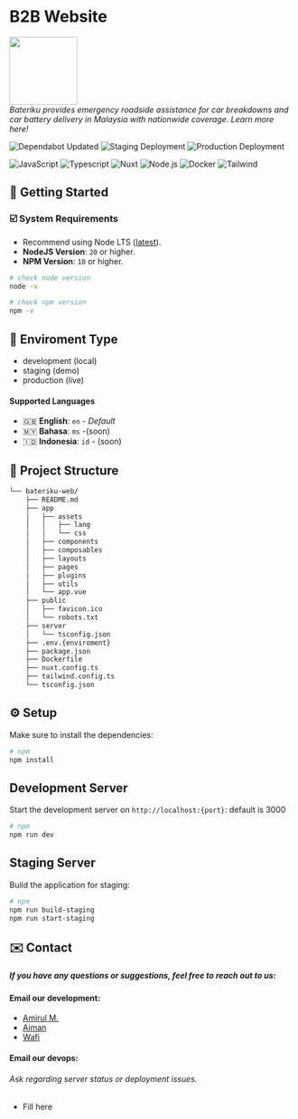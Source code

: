 # B2B Website

<p>
 <img width="120" src="https://bateriku.com/favicon.ico" />
  <br/>
  <i>
  Bateriku provides emergency roadside assistance for car breakdowns and car battery delivery in Malaysia with nationwide coverage. Learn more here!
  </i>
  <br/>
</p>

![Dependabot Updated](https://github.com/bateriku/b2b-web/actions/workflows/dependabot/dependabot-updates/badge.svg)
![Staging Deployment](https://github.com/bateriku/b2b-web/actions/workflows/staging.yaml/badge.svg)
![Production Deployment](https://github.com/bateriku/b2b-web/actions/workflows/production.yaml/badge.svg)

![JavaScript](https://img.shields.io/badge/-JavaScript-F7DF1E?style=flat-square&logo=javascript&logoColor=black)
![Typescript](https://img.shields.io/badge/-Typescript-3178c6?style=flat-square&logo=typescript&logoColor=white)
![Nuxt](https://img.shields.io/badge/-Nuxt-00c16a?style=flat-square&logo=nuxt&logoColor=white)
![Node.js](https://img.shields.io/badge/-Node.js-339933?style=flat-square&logo=node.js&logoColor=white)
![Docker](https://img.shields.io/badge/-Docker-0db7ed?style=flat-square&logo=docker&logoColor=white)
![Tailwind](https://img.shields.io/badge/-Tailwinds-07B6D5?style=flat-square&logo=tailwindcss&logoColor=white)

## 🚀 Getting Started

### ☑️ System Requirements

-  Recommend using Node LTS ([latest](https://nodejs.org/en/download)).
-  **NodeJS Version**: `20` or higher.
-  **NPM Version**: `10` or higher.

```bash
# check node version
node -v
```

```bash
# check npm version
npm -v
```

## 📄 Enviroment Type

-  development (local)
-  staging (demo)
-  production (live)

#### Supported Languages

-  🇬🇧 **English**: `en` - _Default_
-  🇲🇾 **Bahasa**: `ms` -(soon)
-  🇮🇩 **Indonesia**: `id` - (soon)

## 📁 Project Structure

```sh
└── bateriku-web/
    ├── README.md
    ├── app
    │   ├── assets
    │   │   ├── lang
    │   │   └── css
    │   ├── components
    │   ├── composables
    │   ├── layouts
    │   ├── pages
    │   ├── plugins
    │   ├── utils
    │   └── app.vue
    ├── public
    │   ├── favicon.ico
    │   └── robots.txt
    ├── server
    │   └── tsconfig.json
    ├── .env.{enviroment}
    ├── package.json
    ├── Dockerfile
    ├── nuxt.config.ts
    ├── tailwind.config.ts
    └── tsconfig.json
```

## ⚙️ Setup

Make sure to install the dependencies:

```bash
# npm
npm install
```

## Development Server

Start the development server on `http://localhost:{port}`:
default is 3000

```bash
# npm
npm run dev
```

## Staging Server

Build the application for staging:

```bash
# npm
npm run build-staging
npm run start-staging
```

## ✉️ Contact

##### If you have any questions or suggestions, feel free to reach out to us:

#### Email our development:

-  [Amirul M.](mailto:amirul.mustaqim@bateriku.com?subject=[GitHub]Bateriku-Web)
-  [Aiman](mailto:aiman.saharudin@bateriku.com?subject=[GitHub]Bateriku-Web)
-  [Wafi](mailto:wafi@bateriku.com?subject=[GitHub]Bateriku-Web)

#### Email our devops:

###### Ask regarding server status or deployment issues.

-  Fill here
